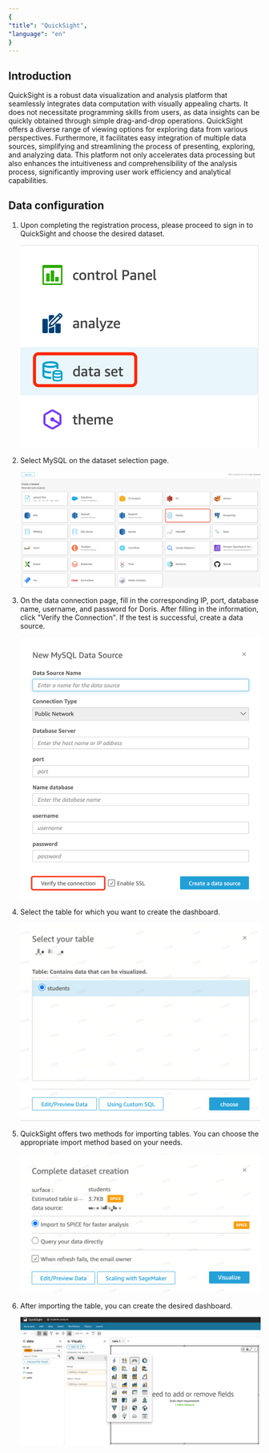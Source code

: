 ```yaml
---
{
"title": "QuickSight",
"language": "en"
}
---
```


<!--
Licensed to the Apache Software Foundation (ASF) under one
or more contributor license agreements.  See the NOTICE file
distributed with this work for additional information
regarding copyright ownership.  The ASF licenses this file
to you under the Apache License, Version 2.0 (the
"License"); you may not use this file except in compliance
with the License.  You may obtain a copy of the License at
  http://www.apache.org/licenses/LICENSE-2.0
Unless required by applicable law or agreed to in writing,
software distributed under the License is distributed on an
"AS IS" BASIS, WITHOUT WARRANTIES OR CONDITIONS OF ANY
KIND, either express or implied.  See the License for the
specific language governing permissions and limitations
under the License.
-->


## Introduction
QuickSight is a robust data visualization and analysis platform that seamlessly integrates data computation with visually appealing charts. It does not necessitate programming skills from users, as data insights can be quickly obtained through simple drag-and-drop operations. QuickSight offers a diverse range of viewing options for exploring data from various perspectives. Furthermore, it facilitates easy integration of multiple data sources, simplifying and streamlining the process of presenting, exploring, and analyzing data. This platform not only accelerates data processing but also enhances the intuitiveness and comprehensibility of the analysis process, significantly improving user work efficiency and analytical capabilities.

## Data configuration

1. Upon completing the registration process, please proceed to sign in to QuickSight and choose the desired dataset.

   ![dataset select](/images/bi-quicksight-en-1.png)

2. Select MySQL on the dataset selection page.

   ![database select](/images/bi-quicksight-en-2.png)

3. On the data connection page, fill in the corresponding IP, port, database name, username, and password for Doris. After filling in the information, click "Verify the Connection". If the test is successful, create a data source.

   ![connection information](/images/bi-quicksight-en-3.png)

4. Select the table for which you want to create the dashboard.

   ![jdbc connector download](/images/bi-quicksight-en-4.png)

5. QuickSight offers two methods for importing tables. You can choose the appropriate import method based on your needs.

   ![table select](/images/bi-quicksight-en-5.png)

6. After importing the table, you can create the desired dashboard.

   ![table import](/images/bi-quicksight-en-6.png)
